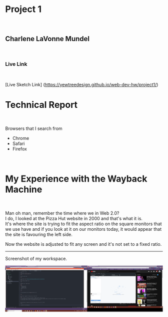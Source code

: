 <h1>Project 1 </h1>
<br>
<h2>Charlene LaVonne Mundel</h2>
<br>

<h3> Live Link </h3>
<br>

[Live Sketch Link] (https://yewtreedesign.github.io/web-dev-hw/project1/)
<br>
<h1> Technical Report </h1>
<br>

Browsers that I search from
<br>
<ul>
  <li>Chrome</li>
  <li>Safari</li>
  <li>Firefox</li>
</ul>

<br>

<h1> My Experience with the Wayback Machine </h1>

<br>

Man oh man, remember the time where we in Web 2.0?
<br>
I do, I looked at the Pizza Hut website in 2000 and that's what it is.<br>
It's where the site is trying to fit the aspect ratio on the square monitors that we use have and if you look at it on our monitors today,
it would appear that the site is favouring the left side.<br>


Now the website is adjusted to fit any screen and it's not set to a fixed
ratio.
***************************
Screenshot of my workspace.

<img src="assets/screenshot.png">
